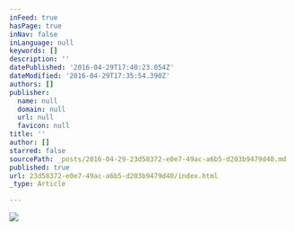 ```yaml
---
inFeed: true
hasPage: true
inNav: false
inLanguage: null
keywords: []
description: ''
datePublished: '2016-04-29T17:40:23.054Z'
dateModified: '2016-04-29T17:35:54.390Z'
authors: []
publisher:
  name: null
  domain: null
  url: null
  favicon: null
title: ''
author: []
starred: false
sourcePath: _posts/2016-04-29-23d58372-e0e7-49ac-a6b5-d203b9479d40.md
published: true
url: 23d58372-e0e7-49ac-a6b5-d203b9479d40/index.html
_type: Article

---
```

![](https://the-grid-user-content.s3-us-west-2.amazonaws.com/63a2dc8c-76d1-45d9-8e6a-f8b6e272ba7f.jpg)